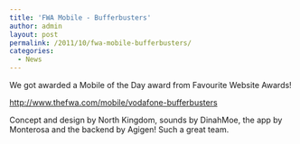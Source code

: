 ```yaml
---
title: 'FWA Mobile - Bufferbusters'
author: admin
layout: post
permalink: /2011/10/fwa-mobile-bufferbusters/
categories:
  - News
---
```

We got awarded a Mobile of the Day award from Favourite Website Awards!

<a href="http://www.thefwa.com/mobile/vodafone-bufferbusters" target="_blank">http://www.thefwa.com/mobile/vodafone-bufferbusters</a>

<!--more-->

Concept and design by North Kingdom, sounds by DinahMoe, the app by Monterosa and the backend by Agigen! Such a great team.
